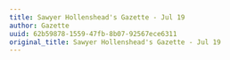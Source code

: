 ```yaml
---
title: Sawyer Hollenshead's Gazette - Jul 19
author: Gazette
uuid: 62b59878-1559-47fb-8b07-92567ece6311
original_title: Sawyer Hollenshead's Gazette - Jul 19
---
```


